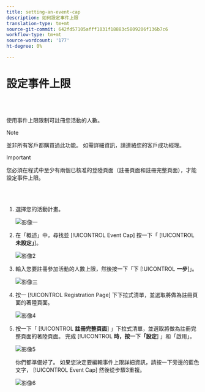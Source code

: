 ```yaml
---
title: setting-an-event-cap
description: 如何設定事件上限
translation-type: tm+mt
source-git-commit: 642fd57105afff1031f18883c5809206f136b7c6
workflow-type: tm+mt
source-wordcount: '177'
ht-degree: 0%

---
```



# 設定事件上限

<br> 

使用事件上限限制可註冊您活動的人數。

>[!NOTE]
>
>並非所有客戶都購買過此功能。 如需詳細資訊，請連絡您的客戶成功經理。

>[!IMPORTANT]
>您必須在程式中至少有兩個已核准的登陸頁面（註冊頁面和註冊完整頁面），才能設定事件上限。

<br> 

1. 選擇您的活動計畫。

   ![影像一](/help/sky/assets/event-programs/setting-an-event-cap/setting-an-event-cap-1.png)

1. 在「概述」中，尋找並 [!UICONTROL Event Cap] 按一下「 [!UICONTROL **未設定」**]。

   ![影像2](/help/sky/assets/event-programs/setting-an-event-cap/setting-an-event-cap-2.png)

1. 輸入您要註冊參加活動的人數上限，然後按一下「下 [!UICONTROL **一步**]」。

   ![影像三](/help/sky/assets/event-programs/setting-an-event-cap/setting-an-event-cap-3.png)

1. 按一 [!UICONTROL Registration Page] 下下拉式清單，並選取將做為註冊頁面的著陸頁面。

   ![影像4](/help/sky/assets/event-programs/setting-an-event-cap/setting-an-event-cap-4.png)

1. 按一下「 [!UICONTROL **註冊完整頁面**] 」下拉式清單，並選取將做為註冊完整頁面的著陸頁面。 完成 [!UICONTROL **時，按一下「設定**] 」和「啟用」。

   ![影像5](/help/sky/assets/event-programs/setting-an-event-cap/setting-an-event-cap-5.png)

   你們都準備好了。 如果您決定要編輯事件上限詳細資訊，請按一下旁邊的藍色文字， [!UICONTROL Event Cap] 然後從步驟3重複。

   ![影像6](/help/sky/assets/event-programs/setting-an-event-cap/setting-an-event-cap-6.png)

